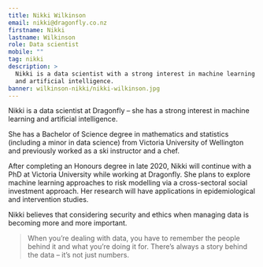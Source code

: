 ```yaml
---
title: Nikki Wilkinson
email: nikki@dragonfly.co.nz
firstname: Nikki
lastname: Wilkinson
role: Data scientist
mobile: ""
tag: nikki
description: >
  Nikki is a data scientist with a strong interest in machine learning
  and artificial intelligence.
banner: wilkinson-nikki/nikki-wilkinson.jpg
---
```

Nikki is a data scientist at Dragonfly – she has a strong interest in machine learning and artificial intelligence.   
<!--more-->

She has a Bachelor of Science degree in mathematics and statistics (including a minor in data science) from Victoria University of Wellington and previously worked as a ski instructor and a chef.

After completing an Honours degree in late 2020, Nikki will continue with a PhD at Victoria University while working at Dragonfly. She plans to explore machine learning approaches to risk modelling via a cross-sectoral social investment approach. Her research will have applications in epidemiological and intervention studies.

Nikki believes that considering security and ethics when managing data is becoming more and more important.

> When you’re dealing with data, you have to remember the people behind it and what you’re doing it for. There’s always a story behind the data – it’s not just numbers.
